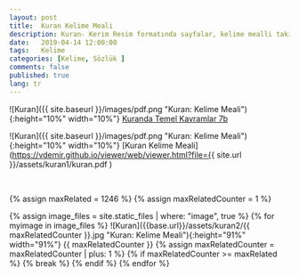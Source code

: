 ```yaml
---
layout: post
title:  Kuran Kelime Meali
description: Kuran- Kerim Resim formatında sayfalar, kelime mealli takip etmesi kolay anlaşılır, faydalı bir kaynak.
date:   2019-04-14 12:00:00
tags:   Kelime
categories: [Kelime, Sözlük ]
comments: false
published: true
lang: tr
---
```







![Kuran]({{ site.baseurl }}/images/pdf.png  "Kuran: Kelime Meali"){:height="10%" width="10%"}
[Kuranda Temel Kavramlar 7b](https://vdemir.github.io/viewer/web/viewer.html?file=https://vdemir.github.io/assets/kuran1/Kuranda_Temel_Kavramlar_7b.pdf )
<br>

![Kuran]({{ site.baseurl }}/images/pdf.png  "Kuran: Kelime Meali"){:height="10%" width="10%"}
[Kuran Kelime Meali](https://vdemir.github.io/viewer/web/viewer.html?file={{ site.url }}/assets/kuran1/kuran.pdf )



<br>


{% assign maxRelated = 1246 %}
{% assign maxRelatedCounter = 1 %}


{% assign image_files = site.static_files | where: "image", true %}
{% for myimage in image_files %}
![Kuran]({{base.url}}/assets/kuran2/{{ maxRelatedCounter }}.jpg  "Kuran: Kelime Meali"){:height="91%" width="91%"}
  {{ maxRelatedCounter }}
{% assign maxRelatedCounter = maxRelatedCounter | plus: 1 %}
      {% if maxRelatedCounter >= maxRelated %}
        {% break %}
      {% endif %}
{% endfor %}




